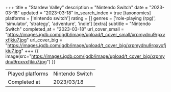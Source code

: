 +++
title = "Stardew Valley"
description = "Nintendo Switch"
date = "2023-03-18"
updated = "2023-03-18"
in_search_index = true
[taxonomies]
platforms = ['nintendo switch']
rating = []
genres = ['role-playing (rpg)', 'simulator', 'strategy', 'adventure', 'indie']
[extra]
subtitle = "Nintendo Switch"
completed_at = "2023-03-18"
url_cover_small = "https://images.igdb.com/igdb/image/upload/t_cover_small/xrpmydnu9rpxvxfjkiu7.jpg"
url_cover_big = "https://images.igdb.com/igdb/image/upload/t_cover_big/xrpmydnu9rpxvxfjkiu7.jpg"
+++
{{ image(src="https://images.igdb.com/igdb/image/upload/t_cover_big/xrpmydnu9rpxvxfjkiu7.jpg") }}

|              |            |
| ------------ | ---------- |
| Played platforms    | Nintendo Switch |
| Completed at | 2023/03/18 |

